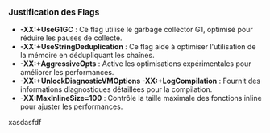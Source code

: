 ### Justification des Flags
- **-XX:+UseG1GC** : Ce flag utilise le garbage collector G1, optimisé pour réduire les pauses de collecte.
- **-XX:+UseStringDeduplication** : Ce flag aide à optimiser l'utilisation de la mémoire en dédupliquant les chaînes.
- **-XX:+AggressiveOpts** : Active les optimisations expérimentales pour améliorer les performances.
- **-XX:+UnlockDiagnosticVMOptions -XX:+LogCompilation** : Fournit des informations diagnostiques détaillées pour la compilation.
- **-XX:MaxInlineSize=100** : Contrôle la taille maximale des fonctions inline pour ajuster les performances.

xasdasfdf